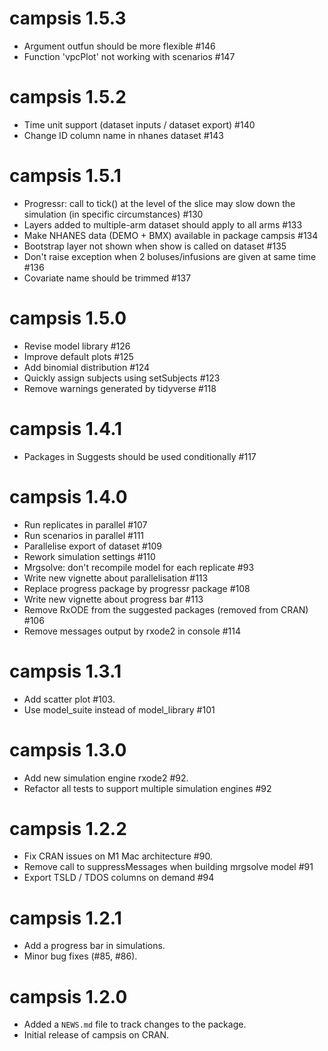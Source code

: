 # campsis 1.5.3

* Argument outfun should be more flexible #146
* Function 'vpcPlot' not working with scenarios #147

# campsis 1.5.2

* Time unit support (dataset inputs / dataset export) #140
* Change ID column name in nhanes dataset #143

# campsis 1.5.1

* Progressr: call to tick() at the level of the slice may slow down the simulation (in specific circumstances) #130
* Layers added to multiple-arm dataset should apply to all arms #133
* Make NHANES data (DEMO + BMX) available in package campsis #134
* Bootstrap layer not shown when show is called on dataset #135
* Don't raise exception when 2 boluses/infusions are given at same time #136
* Covariate name should be trimmed #137

# campsis 1.5.0

* Revise model library #126
* Improve default plots #125
* Add binomial distribution #124
* Quickly assign subjects using setSubjects #123
* Remove warnings generated by tidyverse #118

# campsis 1.4.1

* Packages in Suggests should be used conditionally #117

# campsis 1.4.0

* Run replicates in parallel #107
* Run scenarios in parallel #111
* Parallelise export of dataset #109
* Rework simulation settings #110
* Mrgsolve: don't recompile model for each replicate #93
* Write new vignette about parallelisation #113
* Replace progress package by progressr package #108
* Write new vignette about progress bar #113
* Remove RxODE from the suggested packages (removed from CRAN) #106
* Remove messages output by rxode2 in console #114

# campsis 1.3.1

* Add scatter plot #103.
* Use model_suite instead of model_library #101

# campsis 1.3.0

* Add new simulation engine rxode2 #92.
* Refactor all tests to support multiple simulation engines #92

# campsis 1.2.2

* Fix CRAN issues on M1 Mac architecture #90.
* Remove call to suppressMessages when building mrgsolve model #91
* Export TSLD / TDOS columns on demand #94

# campsis 1.2.1

* Add a progress bar in simulations.
* Minor bug fixes (#85, #86).

# campsis 1.2.0

* Added a `NEWS.md` file to track changes to the package.
* Initial release of campsis on CRAN.
